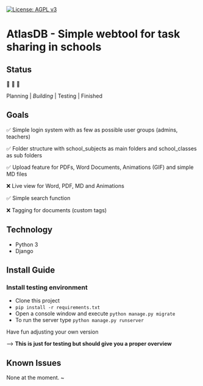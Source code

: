 [![License: AGPL v3](https://img.shields.io/badge/License-AGPL%20v3-blue.svg)](https://www.gnu.org/licenses/agpl-3.0)
# AtlasDB - Simple webtool for task sharing in schools

## Status
:construction: :construction: :construction:

Planning | _Building_ | Testing | Finished

## Goals

:white_check_mark: Simple login system with as few as possible user groups (admins, teachers)

:white_check_mark: Folder structure with school_subjects as main folders and school_classes as sub folders

:white_check_mark: Upload feature for PDFs, Word Documents, Animations (GIF) and simple MD files

:x: Live view for Word, PDF, MD and Animations

:white_check_mark: Simple search function

:x: Tagging for documents (custom tags)


## Technology

- Python 3
- Django

## Install Guide

### Install testing environment

- Clone this project
- `pip install -r requirements.txt`
- Open a console window and execute `python manage.py migrate`
- To run the server type `python manage.py runserver`

Have fun adjusting your own version

--> **This is just for testing but should give you a proper overview**

## Known Issues

None at the moment.
~

